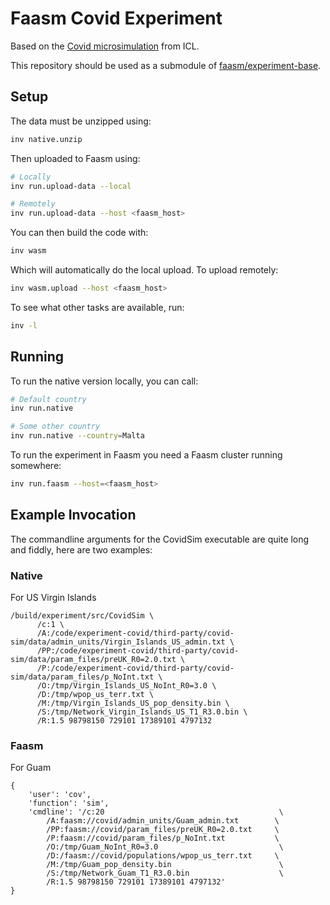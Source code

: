 # Faasm Covid Experiment

Based on the [Covid microsimulation](https://github.com/mrc-ide/covid-sim) from
ICL. 

This repository should be used as a submodule of 
[faasm/experiment-base](https://github.com/faasm/experiment-base).

## Setup

The data must be unzipped using:

```bash
inv native.unzip
```

Then uploaded to Faasm using:

```bash
# Locally
inv run.upload-data --local

# Remotely
inv run.upload-data --host <faasm_host>
```

You can then build the code with:

```bash
inv wasm
```

Which will automatically do the local upload. To upload remotely:

```bash
inv wasm.upload --host <faasm_host>
```

To see what other tasks are available, run:

```bash
inv -l
```

## Running

To run the native version locally, you can call:

```bash
# Default country
inv run.native

# Some other country
inv run.native --country=Malta
```

To run the experiment in Faasm you need a Faasm cluster running somewhere:

```bash
inv run.faasm --host=<faasm_host>
```

## Example Invocation

The commandline arguments for the CovidSim executable are quite long and fiddly,
here are two examples:

### Native

For US Virgin Islands

```
/build/experiment/src/CovidSim \
      /c:1 \
      /A:/code/experiment-covid/third-party/covid-sim/data/admin_units/Virgin_Islands_US_admin.txt \
      /PP:/code/experiment-covid/third-party/covid-sim/data/param_files/preUK_R0=2.0.txt \
      /P:/code/experiment-covid/third-party/covid-sim/data/param_files/p_NoInt.txt \
      /O:/tmp/Virgin_Islands_US_NoInt_R0=3.0 \
      /D:/tmp/wpop_us_terr.txt \
      /M:/tmp/Virgin_Islands_US_pop_density.bin \
      /S:/tmp/Network_Virgin_Islands_US_T1_R3.0.bin \
      /R:1.5 98798150 729101 17389101 4797132
```

### Faasm

For Guam

```
{
    'user': 'cov', 
    'function': 'sim', 
    'cmdline': '/c:20                                       \
        /A:faasm://covid/admin_units/Guam_admin.txt        \
        /PP:faasm://covid/param_files/preUK_R0=2.0.txt     \
        /P:faasm://covid/param_files/p_NoInt.txt           \
        /O:/tmp/Guam_NoInt_R0=3.0                           \
        /D:/faasm://covid/populations/wpop_us_terr.txt     \
        /M:/tmp/Guam_pop_density.bin                        \
        /S:/tmp/Network_Guam_T1_R3.0.bin                    \
        /R:1.5 98798150 729101 17389101 4797132'
}
```
